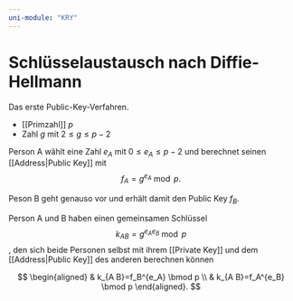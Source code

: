 ```yaml
---
uni-module: "KRY"
---
```


# Schlüsselaustausch nach Diffie-Hellmann

Das erste Public-Key-Verfahren.

- [[Primzahl]] $p$
- Zahl $g$ mit $2\leq g\leq p-2$

Person A wählt eine Zahl $e_A$ mit $0\leq e_A\leq p-2$ und berechnet seinen [[Address|Public Key]] mit
$$f_A=g^{e_A}\bmod p.$$

Peson B geht genauso vor und erhält damit den Public Key $f_B$.

Person A und B haben einen gemeinsamen Schlüssel
$$k_{AB}=g^{e_Ae_B}\bmod p$$
, den sich beide Personen selbst mit ihrem [[Private Key]] und dem [[Address|Public Key]] des anderen berechnen können

$$
\begin{aligned}
& k_{A B}=f_B^{e_A} \bmod p \\
& k_{A B}=f_A^{e_B} \bmod p
\end{aligned}.
$$
